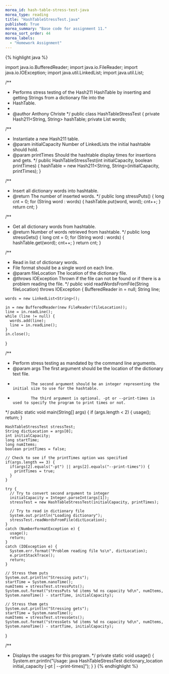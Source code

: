 ```yaml
---
morea_id: hash-table-stress-test-java
morea_type: reading
title: "HashTableStressTest.java"
published: True
morea_summary: "Base code for assignment 11."
morea_sort_order: 44
morea_labels: 
  - "Homework Assignment"
---
```



{% highlight java %}

import java.io.BufferedReader;
import java.io.FileReader;
import java.io.IOException;
import java.util.LinkedList;
import java.util.List;

/**
 * Performs stress testing of the Hash211 HashTable by inserting and getting Strings from a dictionary file into the
 * HashTable.
 *
 * @author Anthony Christe
 */
public class HashTableStressTest {
  private Hash211<String, String> hashTable;
  private List<String> words;

  /**
   * Instantiate a new Hash211 table.
   * @param initialCapacity Number of LinkedLists the initial hashtable should hold.
   * @param printTimes Should the hashtable display times for insertions and gets.
   */
  public HashTableStressTest(int initialCapacity, boolean printTimes) {
    hashTable = new Hash211<String, String>(initialCapacity, printTimes);
  }

  /**
   * Insert all dictionary words into hashtable.
   * @return The number of inserted words.
   */
  public long stressPuts() {
    long cnt = 0;
    for (String word : words) {
      hashTable.put(word, word);
      cnt++;
    }
    return cnt;
  }

  /**
   * Get all dictionary words from hashtable.
   * @return Number of words retrieved from hashtable.
   */
  public long stressGets() {
    long cnt = 0;
    for (String word : words) {
      hashTable.get(word);
      cnt++;
    }
    return cnt;
  }

  /**
   * Read in list of dictionary words.
   * File format should be a single word on each line.
   * @param fileLocation The location of the dictionary file.
   * @throws IOException Thrown if the file can not be found or if there is a problem reading the file.
   */
  public void readWordsFromFile(String fileLocation) throws IOException {
    BufferedReader in = null;
    String line;

    words = new LinkedList<String>();

    in = new BufferedReader(new FileReader(fileLocation));
    line = in.readLine();
    while (line != null) {
      words.add(line);
      line = in.readLine();
    }
    in.close();
  }

  /**
   * Perform stress testing as mandated by the command line arguments.
   * @param args The first argument should be the location of the dictionary text file.
   *             The second argument should be an integer representing the initial size to use for the hashtable.
   *             The third argument is optional. -pt or --print-times is used to specify the program to print times or not.
   */
  public static void main(String[] args) {
    if (args.length < 2) {
      usage();
      return;
    }

    HashTableStressTest stressTest;
    String dictLocation = args[0];
    int initialCapacity;
    long startTime;
    long numItems;
    boolean printTimes = false;

    // Check to see if the printTimes option was specified
    if(args.length == 3) {
      if(args[2].equals("-pt") || args[2].equals("--print-times")) {
        printTimes = true;
      }
    }

    try {
      // Try to convert second argument to integer
      initialCapacity = Integer.parseInt(args[1]);
      stressTest = new HashTableStressTest(initialCapacity, printTimes);

      // Try to read in dictionary file
      System.out.println("Loading dictionary");
      stressTest.readWordsFromFile(dictLocation);
    }
    catch (NumberFormatException e) {
      usage();
      return;
    }
    catch (IOException e) {
      System.err.format("Problem reading file %s\n", dictLocation);
      e.printStackTrace();
      return;
    }

    // Stress them puts
    System.out.println("Stressing puts");
    startTime = System.nanoTime();
    numItems = stressTest.stressPuts();
    System.out.format("stressPuts %d items %d ns capacity %d\n", numItems, System.nanoTime() - startTime, initialCapacity);

    // Stress them gets
    System.out.println("Stressing gets");
    startTime = System.nanoTime();
    numItems = stressTest.stressGets();
    System.out.format("stressGets %d items %d ns capacity %d\n", numItems, System.nanoTime() - startTime, initialCapacity);
  }

  /**
   * Displays the usages for this program.
   */
  private static void usage() {
    System.err.println("Usage: java HashTableStressTest dictionary_location initial_capacity [-pt | --print-times]");
  }
}
{% endhighlight %}
